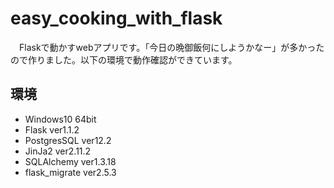 # easy_cooking_with_flask
　Flaskで動かすwebアプリです。「今日の晩御飯何にしようかなー」が多かったので作りました。以下の環境で動作確認ができています。
 
## 環境
<ul>
  <li>Windows10 64bit</li>
  <li>Flask ver1.1.2</li>
  <li>PostgresSQL ver12.2</li>
  <li>JinJa2 ver2.11.2</li>
  <li>SQLAlchemy ver1.3.18</li>
  <li>flask_migrate ver2.5.3</li>
<ul>
